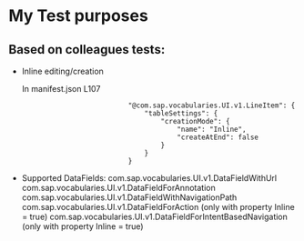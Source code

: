 # My Test purposes

## Based on colleagues tests:

- Inline editing/creation
    
    In manifest.json L107

                                "@com.sap.vocabularies.UI.v1.LineItem": {
                                    "tableSettings": {
                                        "creationMode": {
                                            "name": "Inline",
                                            "createAtEnd": false
                                        }
                                    }
                                }

- Supported DataFields:
    com.sap.vocabularies.UI.v1.DataFieldWithUrl
    com.sap.vocabularies.UI.v1.DataFieldForAnnotation
    com.sap.vocabularies.UI.v1.DataFieldWithNavigationPath
    com.sap.vocabularies.UI.v1.DataFieldForAction  (only with property Inline = true)
    com.sap.vocabularies.UI.v1.DataFieldForIntentBasedNavigation  (only with property Inline = true)

